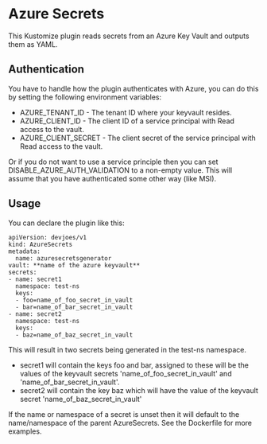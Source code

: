 # Azure Secrets

This Kustomize plugin reads secrets from an Azure Key Vault and outputs them as YAML.

## Authentication

You have to handle how the plugin authenticates with Azure, you can do this by setting the following environment variables:

* AZURE_TENANT_ID - The tenant ID where your keyvault resides.
* AZURE_CLIENT_ID - The client ID of a service principal with Read access to the vault.
* AZURE_CLIENT_SECRET - The client secret of the service principal with Read access to the vault.

Or if you do not want to use a service principle then you can set DISABLE_AZURE_AUTH_VALIDATION to a non-empty value. This will assume that you have authenticated some other way (like MSI).

## Usage

You can declare the plugin like this:

    apiVersion: devjoes/v1
    kind: AzureSecrets
    metadata:
      name: azuresecretsgenerator
    vault: **name of the azure keyvault**
    secrets:
    - name: secret1
      namespace: test-ns
      keys:
      - foo=name_of_foo_secret_in_vault
      - bar=name_of_bar_secret_in_vault
    - name: secret2
      namespace: test-ns
      keys:
      - baz=name_of_baz_secret_in_vault

This will result in two secrets being generated in the test-ns namespace. 
* secret1 will contain the keys foo and bar, assigned to these will be the values of the keyvault secrets 'name_of_foo_secret_in_vault' and 'name_of_bar_secret_in_vault'.
* secret2 will contain the key baz which will have the value of the keyvault secret 'name_of_baz_secret_in_vault'

If the name or namespace of a secret is unset then it will default to the name/namespace of the parent AzureSecrets. See the Dockerfile for more examples.